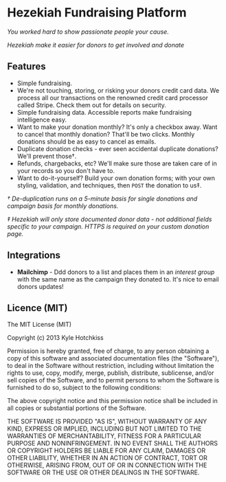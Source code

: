 # Hezekiah Fundraising Platform
*You worked hard to show passionate people your cause.*

*Hezekiah make it easier for donors to get involved and donate*

## Features

* Simple fundraising.
* We're not touching, storing, or risking your donors credit card data. We process all our transactions on the renowned credit card processor called Stripe. Check them out for details on security.
* Simple fundraising data. Accessible reports make fundraising intelligence easy.
* Want to make your donation monthly? It's only a checkbox away. Want to cancel that monthly donation? That'll be two clicks. Monthly donations should be as easy to cancel as emails.
* Duplicate donation checks - ever seen accidental duplicate donations? We'll prevent those&dagger;.
* Refunds, chargebacks, etc? We'll make sure those are taken care of in your records so you don't have to.
* Want to do-it-yourself? Build your own donation forms; with your own styling, validation, and techniques, then `POST` the donation to us&Dagger;.

*&dagger; De-duplication runs on a 5-minute basis for single donations and campaign basis for monthly donations.*

*&Dagger; Hezekiah will only store documented donor data - not additional fields specific to your campaign. HTTPS is required on your custom donation page.*

## Integrations

* **Mailchimp** - Ddd donors to a list and places them in an *interest group* with the same name as the campaign they donated to. It's nice to email donors updates!

## Licence (MIT)

The MIT License (MIT)

Copyright (c) 2013 Kyle Hotchkiss

Permission is hereby granted, free of charge, to any person obtaining a copy
of this software and associated documentation files (the "Software"), to deal
in the Software without restriction, including without limitation the rights
to use, copy, modify, merge, publish, distribute, sublicense, and/or sell
copies of the Software, and to permit persons to whom the Software is
furnished to do so, subject to the following conditions:

The above copyright notice and this permission notice shall be included in all
copies or substantial portions of the Software.

THE SOFTWARE IS PROVIDED "AS IS", WITHOUT WARRANTY OF ANY KIND, EXPRESS OR
IMPLIED, INCLUDING BUT NOT LIMITED TO THE WARRANTIES OF MERCHANTABILITY,
FITNESS FOR A PARTICULAR PURPOSE AND NONINFRINGEMENT. IN NO EVENT SHALL THE
AUTHORS OR COPYRIGHT HOLDERS BE LIABLE FOR ANY CLAIM, DAMAGES OR OTHER
LIABILITY, WHETHER IN AN ACTION OF CONTRACT, TORT OR OTHERWISE, ARISING FROM,
OUT OF OR IN CONNECTION WITH THE SOFTWARE OR THE USE OR OTHER DEALINGS IN THE
SOFTWARE.
